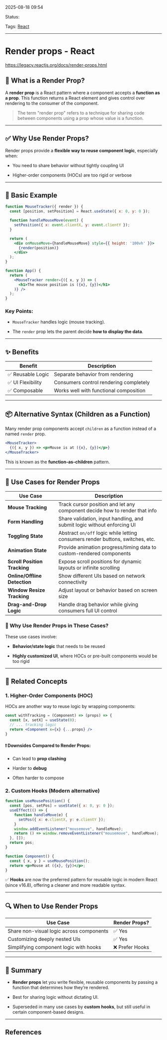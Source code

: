 
2025-08-18 09:54

Status:

Tags: [React](3%20-%20Tags/React.md)

---
# Render props - React
https://legacy.reactjs.org/docs/render-props.html

## 🧠 What is a Render Prop?

A **render prop** is a React pattern where a component accepts a **function as a prop**. This function returns a React element and gives control over rendering to the consumer of the component.

> The term "render prop" refers to a technique for sharing code between components using a prop whose value is a function.

---

## ✅ Why Use Render Props?

Render props provide a **flexible way to reuse component logic**, especially when:

- You need to share behavior without tightly coupling UI
    
- Higher-order components (HOCs) are too rigid or verbose

---

## 🔧 Basic Example

```jsx
function MouseTracker({ render }) {
  const [position, setPosition] = React.useState({ x: 0, y: 0 });

  function handleMouseMove(event) {
    setPosition({ x: event.clientX, y: event.clientY });
  }

  return (
    <div onMouseMove={handleMouseMove} style={{ height: '100vh' }}>
      {render(position)}
    </div>
  );
}

function App() {
  return (
    <MouseTracker render={({ x, y }) => (
      <h1>The mouse position is ({x}, {y})</h1>
    )} />
  );
}
```

### Key Points:

- `MouseTracker` handles logic (mouse tracking).
    
- The `render` prop lets the parent decide **how to display the data**.

---

## ✨ Benefits

|Benefit|Description|
|---|---|
|✅ Reusable Logic|Separate behavior from rendering|
|✅ UI Flexibility|Consumers control rendering completely|
|✅ Composable|Works well with functional composition|

---

## 📦 Alternative Syntax (Children as a Function)

Many render prop components accept `children` as a function instead of a named `render` prop.

```jsx
<MouseTracker>
  {({ x, y }) => <p>Mouse is at ({x}, {y})</p>}
</MouseTracker>
```

This is known as the **function-as-children** pattern.

---
## 🎯 Use Cases for Render Props

| Use Case                     | Description                                                                    |
| ---------------------------- | ------------------------------------------------------------------------------ |
| **Mouse Tracking**           | Track cursor position and let any component decide how to render that info     |
| **Form Handling**            | Share validation, input handling, and submit logic without enforcing UI        |
| **Toggling State**           | Abstract `on/off` logic while letting consumers render buttons, switches, etc. |
| **Animation State**          | Provide animation progress/timing data to custom-rendered components           |
| **Scroll Position Tracking** | Expose scroll positions for dynamic layouts or infinite scrolling              |
| **Online/Offline Detection** | Show different UIs based on network connectivity                               |
| **Window Resize Tracking**   | Adjust layout or behavior based on screen size                                 |
| **Drag-and-Drop Logic**      | Handle drag behavior while giving consumers full UI control                    |

### 🧠 Why Use Render Props in These Cases?

These use cases involve:

- **Behavior/state logic** that needs to be reused
    
- **Highly customized UI**, where HOCs or pre-built components would be too rigid
    

---

## 🧩 Related Concepts

### 1. **Higher-Order Components (HOC)**

HOCs are another way to reuse logic by wrapping components:

```jsx
const withTracking = (Component) => (props) => {
  const [x, setX] = useState(0);
  // ... tracking logic
  return <Component x={x} {...props} />
}
```

#### ❗ Downsides Compared to Render Props:

- Can lead to **prop clashing**
    
- Harder to **debug**
    
- Often harder to compose
    

### 2. **Custom Hooks** (Modern alternative)

```jsx
function useMousePosition() {
  const [pos, setPos] = useState({ x: 0, y: 0 });
  useEffect(() => {
    function handleMove(e) {
      setPos({ x: e.clientX, y: e.clientY });
    }
    window.addEventListener("mousemove", handleMove);
    return () => window.removeEventListener("mousemove", handleMove);
  }, []);
  return pos;
}

function Component() {
  const { x, y } = useMousePosition();
  return <p>Mouse at ({x}, {y})</p>;
}
```

✅ **Hooks** are now the preferred pattern for reusable logic in modern React (since v16.8), offering a cleaner and more readable syntax.

---

## 🔍 When to Use Render Props

| Use Case                                 | Render Props?  |
| ---------------------------------------- | -------------- |
| Share non-visual logic across components | ✅ Yes          |
| Customizing deeply nested UIs            | ✅ Yes          |
| Simplifying component logic with hooks   | ❌ Prefer Hooks |

---

## 🧾 Summary

- **Render props** let you write flexible, reusable components by passing a function that determines how they’re rendered.
    
- Best for sharing logic without dictating UI.
    
- Superseded in many use cases by **custom hooks**, but still useful in certain component-based designs.
    




---
## References